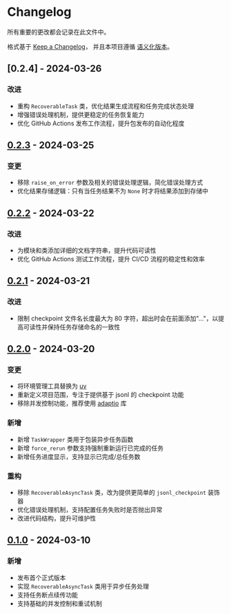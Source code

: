 # Changelog

所有重要的更改都会记录在此文件中。

格式基于 [Keep a Changelog](https://keepachangelog.com/zh-CN/1.0.0/)，
并且本项目遵循 [语义化版本](https://semver.org/lang/zh-CN/)。

## [0.2.4] - 2024-03-26

### 改进

- 重构 `RecoverableTask` 类，优化结果生成流程和任务完成状态处理
- 增强错误处理机制，提供更稳定的任务恢复能力
- 优化 GitHub Actions 发布工作流程，提升包发布的自动化程度

## [0.2.3] - 2024-03-25

### 变更

- 移除 `raise_on_error` 参数及相关的错误处理逻辑，简化错误处理方式
- 优化结果存储逻辑：只有当任务结果不为 `None` 时才将结果添加到存储中

## [0.2.2] - 2024-03-22

### 改进

- 为模块和类添加详细的文档字符串，提升代码可读性
- 优化 GitHub Actions 测试工作流程，提升 CI/CD 流程的稳定性和效率

## [0.2.1] - 2024-03-21

### 改进

- 限制 checkpoint 文件名长度最大为 80 字符，超出时会在前面添加"..."，以提高可读性并保持任务存储命名的一致性

## [0.2.0] - 2024-03-20

### 变更

- 将环境管理工具替换为 [uv](https://docs.astral.sh/uv/)
- 重新定义项目范围，专注于提供基于 jsonl 的 checkpoint 功能
- 移除并发控制功能，推荐使用 [adaptio](https://github.com/Haskely/adaptio) 库

### 新增

- 新增 `TaskWrapper` 类用于包装异步任务函数
- 新增 `force_rerun` 参数支持强制重新运行已完成的任务
- 新增任务进度显示，支持显示已完成/总任务数

### 重构

- 移除 `RecoverableAsyncTask` 类，改为提供更简单的 `jsonl_checkpoint` 装饰器
- 优化错误处理机制，支持配置任务失败时是否抛出异常
- 改进代码结构，提升可维护性

## [0.1.0] - 2024-03-10

### 新增

- 发布首个正式版本
- 实现 `RecoverableAsyncTask` 类用于异步任务处理
- 支持任务断点续传功能
- 支持基础的并发控制和重试机制

[0.2.3]: https://github.com/username/recoverable-async-task/compare/v0.2.2...v0.2.3
[0.2.2]: https://github.com/username/recoverable-async-task/compare/v0.2.1...v0.2.2
[0.2.1]: https://github.com/username/recoverable-async-task/compare/v0.2.0...v0.2.1
[0.2.0]: https://github.com/username/recoverable-async-task/compare/v0.1.0...v0.2.0
[0.1.0]: https://github.com/username/recoverable-async-task/releases/tag/v0.1.0
